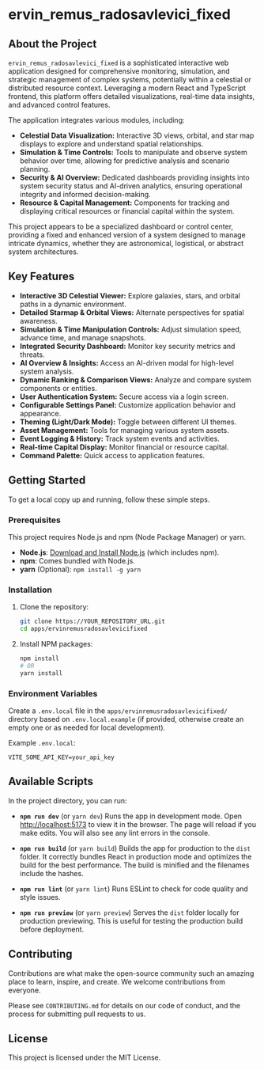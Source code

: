 # ervin_remus_radosavlevici_fixed

## About the Project

`ervin_remus_radosavlevici_fixed` is a sophisticated interactive web application designed for comprehensive monitoring, simulation, and strategic management of complex systems, potentially within a celestial or distributed resource context. Leveraging a modern React and TypeScript frontend, this platform offers detailed visualizations, real-time data insights, and advanced control features.

The application integrates various modules, including:

*   **Celestial Data Visualization:** Interactive 3D views, orbital, and star map displays to explore and understand spatial relationships.
*   **Simulation & Time Controls:** Tools to manipulate and observe system behavior over time, allowing for predictive analysis and scenario planning.
*   **Security & AI Overview:** Dedicated dashboards providing insights into system security status and AI-driven analytics, ensuring operational integrity and informed decision-making.
*   **Resource & Capital Management:** Components for tracking and displaying critical resources or financial capital within the system.

This project appears to be a specialized dashboard or control center, providing a fixed and enhanced version of a system designed to manage intricate dynamics, whether they are astronomical, logistical, or abstract system architectures.

## Key Features

*   **Interactive 3D Celestial Viewer:** Explore galaxies, stars, and orbital paths in a dynamic environment.
*   **Detailed Starmap & Orbital Views:** Alternate perspectives for spatial awareness.
*   **Simulation & Time Manipulation Controls:** Adjust simulation speed, advance time, and manage snapshots.
*   **Integrated Security Dashboard:** Monitor key security metrics and threats.
*   **AI Overview & Insights:** Access an AI-driven modal for high-level system analysis.
*   **Dynamic Ranking & Comparison Views:** Analyze and compare system components or entities.
*   **User Authentication System:** Secure access via a login screen.
*   **Configurable Settings Panel:** Customize application behavior and appearance.
*   **Theming (Light/Dark Mode):** Toggle between different UI themes.
*   **Asset Management:** Tools for managing various system assets.
*   **Event Logging & History:** Track system events and activities.
*   **Real-time Capital Display:** Monitor financial or resource capital.
*   **Command Palette:** Quick access to application features.

## Getting Started

To get a local copy up and running, follow these simple steps.

### Prerequisites

This project requires Node.js and npm (Node Package Manager) or yarn.

*   **Node.js**: [Download and Install Node.js](https://nodejs.org/en/download/) (which includes npm).
*   **npm**: Comes bundled with Node.js.
*   **yarn** (Optional): `npm install -g yarn`

### Installation

1.  Clone the repository:
    ```bash
    git clone https://YOUR_REPOSITORY_URL.git
    cd apps/ervinremusradosavlevicifixed
    ```
2.  Install NPM packages:
    ```bash
    npm install
    # OR
    yarn install
    ```

### Environment Variables

Create a `.env.local` file in the `apps/ervinremusradosavlevicifixed/` directory based on `.env.local.example` (if provided, otherwise create an empty one or as needed for local development).

Example `.env.local`:
```
VITE_SOME_API_KEY=your_api_key
```

## Available Scripts

In the project directory, you can run:

*   **`npm run dev`** (or `yarn dev`)
    Runs the app in development mode.
    Open [http://localhost:5173](http://localhost:5173) to view it in the browser.
    The page will reload if you make edits. You will also see any lint errors in the console.

*   **`npm run build`** (or `yarn build`)
    Builds the app for production to the `dist` folder.
    It correctly bundles React in production mode and optimizes the build for the best performance.
    The build is minified and the filenames include the hashes.

*   **`npm run lint`** (or `yarn lint`)
    Runs ESLint to check for code quality and style issues.

*   **`npm run preview`** (or `yarn preview`)
    Serves the `dist` folder locally for production previewing. This is useful for testing the production build before deployment.

## Contributing

Contributions are what make the open-source community such an amazing place to learn, inspire, and create. We welcome contributions from everyone.

Please see `CONTRIBUTING.md` for details on our code of conduct, and the process for submitting pull requests to us.

## License

This project is licensed under the MIT License.